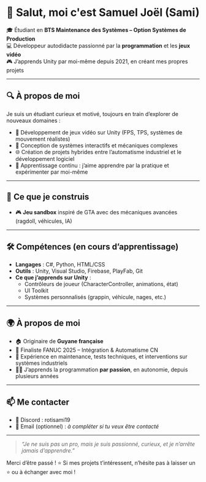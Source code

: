 # 👋 Salut, moi c'est Samuel Joël (Sami)

🎓 Étudiant en **BTS Maintenance des Systèmes – Option Systèmes de Production**  
💻 Développeur autodidacte passionné par la **programmation** et les **jeux vidéo**  
🎮 J’apprends Unity par moi-même depuis 2021, en créant mes propres projets

---

## 🔍 À propos de moi

Je suis un étudiant curieux et motivé, toujours en train d’explorer de nouveaux domaines :  
- 🧠 Développement de jeux vidéo sur Unity (FPS, TPS, systèmes de mouvement réalistes)  
- 🔧 Conception de systèmes interactifs et mécaniques complexes  
- 🌐 Création de projets hybrides entre l’automatisme industriel et le développement logiciel  
- 🧰 Apprentissage continu : j’aime apprendre par la pratique et expérimenter par moi-même  

---

## 🚧 Ce que je construis

- 🎮 **Jeu sandbox** inspiré de GTA avec des mécaniques avancées (ragdoll, véhicules, IA)

---

## 🛠️ Compétences (en cours d’apprentissage)

- **Langages** : C#, Python, HTML/CSS  
- **Outils** : Unity, Visual Studio, Firebase, PlayFab, Git  
- **Ce que j’apprends sur Unity** :
  - Contrôleurs de joueur (CharacterController, animations, état)
  - UI Toolkit
  - Systèmes personnalisés (grappin, véhicule, nages, etc.)

---

## 🌍 À propos de moi

- 🏠 Originaire de **Guyane française**  
- 🧰 Finaliste FANUC 2025 – Intégration & Automatisme CN  
- 👷 Expérience en maintenance, tests techniques, et interventions sur systèmes industriels  
- 👨‍💻 J’apprends la programmation **par passion**, en autonomie, depuis plusieurs années

---

## 📫 Me contacter

- 💬 Discord : rotisami19
- 📧 Email (optionnel) : *à compléter si tu veux être contacté*

---

> *“Je ne suis pas un pro, mais je suis passionné, curieux, et je n’arrête jamais d’apprendre.”*

Merci d’être passé ! ⭐ Si mes projets t’intéressent, n’hésite pas à laisser un ⭐ ou à échanger avec moi !
